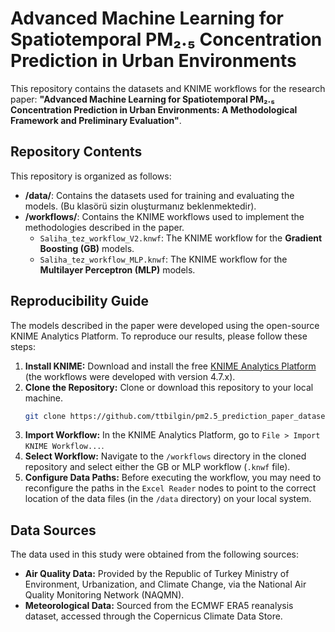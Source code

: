 # Advanced Machine Learning for Spatiotemporal PM₂.₅ Concentration Prediction in Urban Environments

This repository contains the datasets and KNIME workflows for the research paper: **"Advanced Machine Learning for Spatiotemporal PM₂.₅ Concentration Prediction in Urban Environments: A Methodological Framework and Preliminary Evaluation"**.

## Repository Contents

This repository is organized as follows:

  - **/data/**: Contains the datasets used for training and evaluating the models. (Bu klasörü sizin oluşturmanız beklenmektedir).
  - **/workflows/**: Contains the KNIME workflows used to implement the methodologies described in the paper.
      - `Saliha_tez_workflow_V2.knwf`: The KNIME workflow for the **Gradient Boosting (GB)** models.
      - `Saliha_tez_workflow_MLP.knwf`: The KNIME workflow for the **Multilayer Perceptron (MLP)** models.

## Reproducibility Guide

The models described in the paper were developed using the open-source KNIME Analytics Platform. To reproduce our results, please follow these steps:

1.  **Install KNIME:** Download and install the free [KNIME Analytics Platform](https://www.knime.com/downloads) (the workflows were developed with version 4.7.x).
2.  **Clone the Repository:** Clone or download this repository to your local machine.
    ```bash
    git clone https://github.com/ttbilgin/pm2.5_prediction_paper_dataset.git
    ```
3.  **Import Workflow:** In the KNIME Analytics Platform, go to `File > Import KNIME Workflow...`.
4.  **Select Workflow:** Navigate to the `/workflows` directory in the cloned repository and select either the GB or MLP workflow (`.knwf` file).
5.  **Configure Data Paths:** Before executing the workflow, you may need to reconfigure the paths in the `Excel Reader` nodes to point to the correct location of the data files (in the `/data` directory) on your local system.

## Data Sources

The data used in this study were obtained from the following sources:

  - **Air Quality Data:** Provided by the Republic of Turkey Ministry of Environment, Urbanization, and Climate Change, via the National Air Quality Monitoring Network (NAQMN).
  - **Meteorological Data:** Sourced from the ECMWF ERA5 reanalysis dataset, accessed through the Copernicus Climate Data Store.

